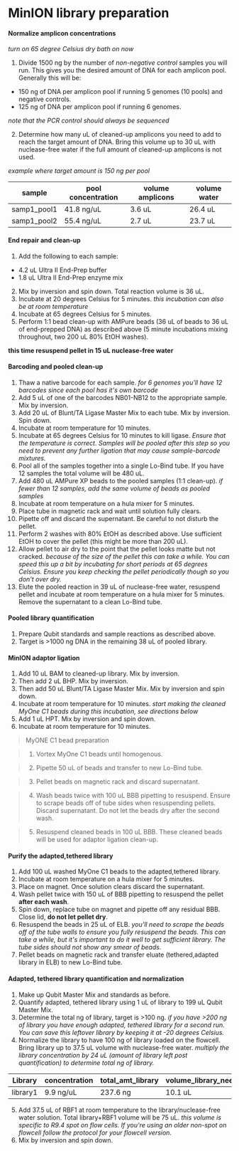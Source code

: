# MinION library preparation

#### Normalize amplicon concentrations

_turn on 65 degree Celsius dry bath on now_

1. Divide 1500 ng by the number of _non-negative control_ samples you will run. This gives you the desired amount of DNA for each amplicon pool. Generally this will be:

  * 150 ng of DNA per amplicon pool if running 5 genomes (10 pools) and negative controls.
  * 125 ng of DNA per amplicon pool if running 6 genomes.

  _note that the PCR control should always be sequenced_

2. Determine how many uL of cleaned-up amplicons you need to add to reach the target amount of DNA. Bring this volume up to 30 uL with nuclease-free water if the full amount of cleaned-up amplicons is not used.

_example where target amount is 150 ng per pool_

| sample        | pool concentration | volume amplicons | volume water |
| ------------- |--------------------| -----------------|--------------|
| samp1_pool1   | 41.8 ng/uL         | 3.6 uL           | 26.4 uL      |
| samp1_pool2   | 55.4 ng/uL         | 2.7 uL           | 23.7 uL      |

#### End repair and clean-up

1. Add the following to each sample:

  * 4.2 uL Ultra II End-Prep buffer
  * 1.8 uL Ultra II End-Prep enzyme mix

2. Mix by inversion and spin down. Total reaction volume is 36 uL.
3. Incubate at 20 degrees Celsius for 5 minutes. _this incubation can also be at room temperature_
4. Incubate at 65 degrees Celsius for 5 minutes.
5. Perform 1:1 bead clean-up with AMPure beads (36 uL of beads to 36 uL of end-prepped DNA) as described above (5 minute incubations mixing throughout, two 200 uL 80% EtOH washes).

**this time resuspend pellet in 15 uL nuclease-free water**

#### Barcoding and pooled clean-up

1. Thaw a native barcode for each sample. _for 6 genomes you'll have 12 barcodes since each pool has it's own barcode_
2. Add 5 uL of one of the barcodes NB01-NB12 to the appropriate sample. Mix by inversion.
3. Add 20 uL of Blunt/TA Ligase Master Mix to each tube. Mix by inversion. Spin down.
4. Incubate at room temperature for 10 minutes.
5. Incubate at 65 degrees Celsius for 10 minutes to kill ligase. _Ensure that the temperature is correct. Samples will be pooled after this step so you need to prevent any further ligation that may cause sample-barcode mixtures._
6. Pool all of the samples together into a single Lo-Bind tube. If you have 12 samples the total volume will be 480 uL.
7. Add 480 uL AMPure XP beads to the pooled samples (1:1 clean-up). _if fewer than 12 samples, add the same volume of beads as pooled samples_
8. Incubate at room temperature on a hula mixer for 5 minutes.
9. Place tube in magnetic rack and wait until solution fully clears.
10. Pipette off and discard the supernatant. Be careful to not disturb the pellet.
11. Perform 2 washes with 80% EtOH as described above. Use sufficient EtOH to cover the pellet (this might be more than 200 uL).
12. Allow pellet to air dry to the point that the pellet looks matte but not cracked. _because of the size of the pellet this can take a while. You can speed this up a bit by incubating for short periods at 65 degrees Celsius. Ensure you keep checking the pellet periodically though so you don't over dry._
13. Elute the pooled reaction in 39 uL of nuclease-free water, resuspend pellet and incubate at room temperature on a hula mixer for 5 minutes. Remove the supernatant to a clean Lo-Bind tube.

#### Pooled library quantification

1. Prepare Qubit standards and sample reactions as described above.
2. Target is >1000 ng DNA in the remaining 38 uL of pooled library.

#### MinION adaptor ligation

1. Add 10 uL BAM to cleaned-up library. Mix by inversion.
2. Then add 2 uL BHP. Mix by inversion.
3. Then add 50 uL Blunt/TA Ligase Master Mix. Mix by inversion and spin down.
4. Incubate at room temperature for 10 minutes. _start making the cleaned MyOne C1 beads during this incubation, see directions below_
5. Add 1 uL HPT. Mix by inversion and spin down.
6. Incubate at room temperature for 10 minutes.

> MyONE C1 bead preparation

> 1. Vortex MyOne C1 beads until homogenous.

>2. Pipette 50 uL of beads and transfer to new Lo-Bind tube.

>3. Pellet beads on magnetic rack and discard supernatant.

>4. Wash beads twice with 100 uL BBB pipetting to resuspend. Ensure to scrape beads off of tube sides when resuspending pellets. Discard supernatant. Do not let the beads dry after the second wash.

>5. Resuspend cleaned beads in 100 uL BBB. These cleaned beads will be used for adaptor ligation clean-up.

#### Purify the adapted,tethered library

1. Add 100 uL washed MyOne C1 beads to the adapted,tethered library.
2. Incubate at room temperature on a hula mixer for 5 minutes.
3. Place on magnet. Once solution clears discard the supernatant.
4. Wash pellet twice with 150 uL of BBB pipetting to resuspend the pellet **after each wash**.
5. Spin down, replace tube on magnet and pipette off any residual BBB. Close lid, **do not let pellet dry**.
6. Resuspend the beads in 25 uL of ELB. _you'll need to scrape the beads off of the tube walls to ensure you fully resuspend the beads. This can take a while, but it's important to do it well to get sufficient library. The tube sides should not show any smear of beads._
7. Pellet beads on magnetic rack and transfer eluate (tethered,adapted library in ELB) to new Lo-Bind tube.

#### Adapted, tethered library quantification and normalization

1. Make up Qubit Master Mix and standards as before.
2. Quantify adapted, tethered library using 1 uL of library to 199 uL Qubit Master Mix.
3. Determine the total ng of library, target is >100 ng. _if you have >200 ng of library you have enough adapted, tethered library for a second run. You can save this leftover library by keeping it at -20 degrees Celsius._
4. Normalize the library to have 100 ng of library loaded on the flowcell. Bring library up to 37.5 uL volume with nuclease-free water. _multiply the library concentration by 24 uL (amount of library left post quantification) to determine total ng of library._

| Library       |   concentration    | total_amt_library | volume_library_needed | volume_nfw |
| ------------- |--------------------| ------------------|-----------------------|------------|
| library1      | 9.9 ng/uL          |      237.6 ng     |       10.1 uL         | 27.4 uL    |

5. Add 37.5 uL of RBF1 at room temperature to the library/nuclease-free water solution. Total library+RBF1 volume will be 75 uL. _this volume is specific to R9.4 spot on flow cells. If you're using an older non-spot on flowcell follow the protocol for your flowcell version._
6. Mix by inversion and spin down.
